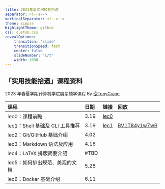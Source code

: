 ```yaml
---
title: 2023春夏实用技能拾遗
separator: <!--s-->
verticalSeparator: <!--v-->
theme: simple
highlightTheme: github
css: custom.css
revealOptions:
    transition: 'slide'
    transitionSpeed: fast
    center: false
    slideNumber: "c/t"
    width: 1000
---
```


## 「实用技能拾遗」课程资料

2023 年春夏学期计算机学院朋辈辅学课程 By [@TonyCrane](https://github.com/TonyCrane)

<div class="three-line">

|课程|日期|链接|回放|
|:--|:--|:--|:--|
|lec0：课程前瞻|3.19|[lec0](https://slides.tonycrane.cc/PracticalSkillsTutorial/lec0/)||
|lec1：Shell 基础及 CLI 工具推荐|3.19|[lec1](https://slides.tonycrane.cc/PracticalSkillsTutorial/lec1/)|[BV1T84y1w7wB](https://www.bilibili.com/video/BV1T84y1w7wB/)|
|lec2：Git/GitHub 基础介绍|4.02|||
|lec3：Markdown 语法及应用|4.16|||
|lec4：LaTeX 排版简要介绍|#TBD|||
|lec5：如何排出规范、美观的文档|5.28|||
|lec6：Docker 基础介绍|6.11|||

</div>

